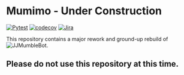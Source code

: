 # Mumimo - Under Construction

[![Pytest](https://github.com/DuckBoss/Mumimo/actions/workflows/pytest_main.yaml/badge.svg)](https://github.com/DuckBoss/Mumimo/actions/workflows/pytest_main.yaml)
[![codecov](https://codecov.io/gh/DuckBoss/Mumimo/branch/main/graph/badge.svg?token=IPH6Y4PSEW)](https://codecov.io/gh/DuckBoss/Mumimo)
[![Jira](https://badgen.net/badge/icon/Jira%20Board?icon=jira&label)](https://jira.external-share.com/issue/46040/jjmb)

This repository contains a major rework and ground-up rebuild of ![JJMumbleBot](https://github.com/DuckBoss/JJMumbleBot).



## Please do not use this repository at this time.
